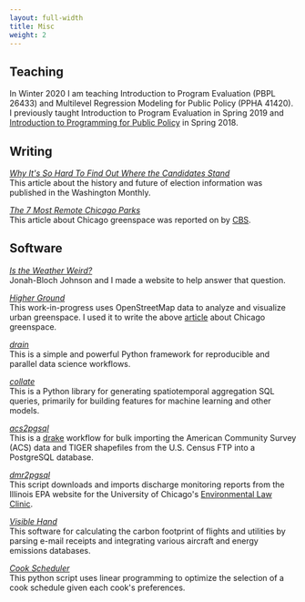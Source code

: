 ```yaml
---
layout: full-width
title: Misc
weight: 2
---
```

## Teaching

In Winter 2020 I am teaching Introduction to Program Evaluation (PBPL 26433) and Multilevel Regression Modeling for Public Policy (PPHA 41420). I previously taught Introduction to Program Evaluation in Spring 2019 and [Introduction to Programming for Public Policy](https://harris-ippp.github.io/) in Spring 2018.

## Writing
[*Why It's So Hard To Find Out Where the Candidates Stand*](http://washingtonmonthly.com/2016/11/04/why-its-so-hard-to-find-out-where-the-candidates-stand/)<br/> This article about the history and future of election information was published in the Washington Monthly.

[*The 7 Most Remote Chicago Parks*](articles/17/chicago-parks)<br/>This article about Chicago greenspace was reported on by [CBS](https://chicago.cbslocal.com/2017/11/06/park-566-master-plan/).

## Software
[*Is the Weather Weird?*](https://www.istheweatherweird.com)<br/>Jonah-Bloch Johnson and I made a website to help answer that question.

[*Higher Ground*](https://github.com/potash/higher-ground)<br/>This work-in-progress uses OpenStreetMap data to analyze and visualize urban greenspace. I used it to write the above [article](articles/17/chicago-parks) about Chicago greenspace.

[*drain*](https://github.com/potash/drain)<br/>This is a simple and powerful Python framework for reproducible and parallel data science workflows.

[*collate*](https://github.com/dssg/collate)<br/>This is a Python library for generating spatiotemporal aggregation SQL queries, primarily for building features for machine learning and other models.

[*acs2pgsql*](https://github.com/dssg/acs2pgsql)<br/>This is a [drake](https://github.com/factual/drake) workflow for bulk importing the American Community Survey (ACS) data and TIGER shapefiles from the U.S. Census FTP into a PostgreSQL database.

[*dmr2pgsql*](https://github.com/dssg/il-dmr)<br/>This script downloads and imports discharge monitoring reports from the Illinois EPA website for the University of Chicago's [Environmental Law Clinic](http://www.law.uchicago.edu/clinics/environmental).

[*Visible Hand*](https://github.com/potash/visiblehand-core)<br/>This software for calculating the carbon footprint of flights and utilities by parsing e-mail receipts and integrating various aircraft and energy emissions databases.

[*Cook Scheduler*](https://github.com/potash/cook_scheduler)<br/>This python script uses linear programming to optimize the selection of a cook schedule given each cook's preferences.

